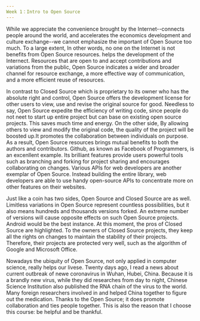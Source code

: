 ```yaml
---
Week 1：Intro to Open Source
---
```


While we appreciate the convenience brought by the Internet--connects people around the world, and accelerates the economics development and culture exchange--we cannot emphasize the important of Open Source too much. To a large extent, In other words, no one on the Internet is not benefits from Open Source resources. helps the development of the Internect. Resources that are open to and accept contributions and variations from the public, Open Source indicates a wider and broader channel for resource exchange, a more effective way of communication, and a more efficient reuse of resources. 

In contrast to Closed Source which is proprietary to its owner who has the absolute right and control, Open Source offers the development license for other users to view, use and revise the original source for good. Needless to say, Open Source expedite the efficiency of writing code, since people do not neet to start up entire project but can base on existing open source projects. This saves much time and energy. On the other side, By allowing others to view and modify the original code, the quality of the project will be boosted up.It promotes the collaboration between individuals on purpose. As a result, Open Source resources brings mutual benefits to both the authors and contributors. Github, as known as Facebook of Programmers, is an excenllent example. Its brilliant features provide users powerful tools such as branching and forking for project sharing and encourages collaborating on changes. Various APIs for web developers are another exemplar of Open Source. Instead building the entire library, web developers are able to use handy open-source APIs to concentrate more on other features on their websites.

Just like a coin has two sides, Open Source and Closed Source are as well. Limitless variations in Open Source represent countless possibilities, but it also means hundreds and thousands versions forked. An extreme number of versions will cause opposite effects on such Open Source projects. Android would be the best instance. At this moment, the pros of Closed Source are highlighted. To the owners of Closed Source projects, they keep all the rights on changes to maintain the stability of their projects. Therefore, their projects are protected very well, such as the algorithm of Google and Microsoft Office.

Nowadays the ubiquity of Open Source, not only applied in computer science, really helps our livese. Twenty days ago, I read a news about current outbreak of newe coronavirus in Wuhan, Hubei, China. Because it is a brandly new virus, while they did researches from day to night, Chinese Science Institution also published the RNA chain of the virus to the world. Many foreign researchers involved in and helped China together to figure out the medication. Thanks to the Open Source; it does promote collaboration and ties people together. This is also the reason that I choose this course: be helpful and be thankful.
